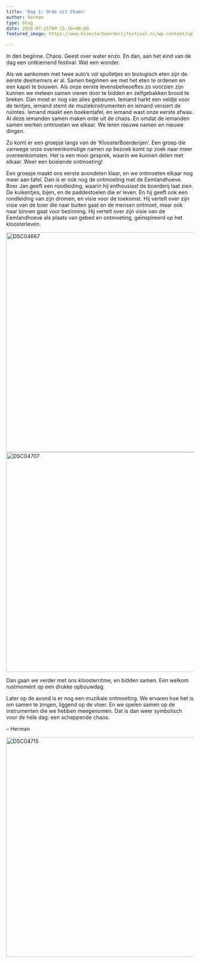 ```yaml
---
title: 'Dag 1: Orde uit Chaos'
author: herman
type: blog
date: 2016-07-21T09:15:16+00:00
featured_image: https://www.kloosterboerderijfestival.nl/wp-content/uploads/2016/07/DSC04664-e1470306578358.jpg

---
```

In den beginne. Chaos. Geest over water enzo. En dan, aan het eind van de dag een ontkiemend festival. Wat een wonder.

Als we aankomen met twee auto&#8217;s vol spulletjes en biologisch eten zijn de eerste deelnemers er al. Samen beginnen we met het eten te ordenen en een kapel te bouwen. Als onze eerste levensbeheoeftes zo voorzien zijn kunnen we meteen samen vieren door te bidden en zelfgebakken brood te breken. Dan moet er nog van alles gebeuren. Iemand harkt een veldje voor de tentjes, iemand stemt de muziekinstrumenten en iemand versiert de ruimtes. Iemand maakt een boekentafel, en iemand wast onze eerste afwas. Al deze iemanden samen maken orde uit de chaos. En omdat de iemanden samen werken ontmoeten we elkaar. We leren nieuwe namen en nieuwe dingen.

Zo komt er een groepje langs van de &#8216;KloosterBoerderijen&#8217;. Een groep die vanwege onze overeenkomstige namen op bezoek komt op zoek naar meer overeenkomsten. Het is een mooi gesprek, waarin we kunnen delen met elkaar. Weer een boeiende ontmoeting!

Een groepje maakt ons eerste avondeten klaar, en we ontmoeten elkaar nog meer aan tafel. Dan is er ook nog de ontmoeting met de Eemlandhoeve. Boer Jan geeft een rondleiding, waarin hij enthousiast de boerderij laat zien. De kuikentjes, bijen, en de paddestoelen die er leven. En hij geeft ook een rondleiding van zijn dromen, en visie voor de toekomst. Hij vertelt over zijn visie van de boer die naar buiten gaat en de mensen ontmoet, maar ook naar binnen gaat voor bezinning. Hij vertelt over zijn visie van de Eemlandhoeve als plaats van gebed en ontmoeting, geïnspireerd op het kloosterleven.

[<img class=" wp-image-2346 size-large aligncenter" src="http://www.kloosterboerderijfestival.nl/wp-content/uploads/2016/07/DSC04667-785x589.jpg" alt="DSC04667" width="785" height="589" />][1] [<img class="aligncenter wp-image-2348 size-large" src="http://www.kloosterboerderijfestival.nl/wp-content/uploads/2016/07/DSC04707-785x589.jpg" alt="DSC04707" width="785" height="589" />][2]

Dan gaan we verder met ons kloosterritme, en bidden samen. Een welkom rustmoment op een drukke opbouwdag.

Later op de avond is er nog een muzikale ontmoeting. We ervaren hoe het is om samen te zingen, liggend op de vloer. En we spelen samen op de instrumenten die we hebben meegenomen. Dat is dan weer symbolisch voor de hele dag: een scheppende chaos.

&#8211; Herman

[<img class="aligncenter wp-image-2349 size-large" src="http://www.kloosterboerderijfestival.nl/wp-content/uploads/2016/07/DSC04715-785x589.jpg" alt="DSC04715" width="785" height="589" />][3]

 [1]: http://www.kloosterboerderijfestival.nl/wp-content/uploads/2016/07/DSC04667.jpg
 [2]: http://www.kloosterboerderijfestival.nl/wp-content/uploads/2016/07/DSC04707.jpg
 [3]: http://www.kloosterboerderijfestival.nl/wp-content/uploads/2016/07/DSC04715.jpg